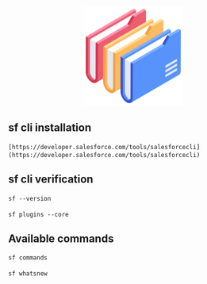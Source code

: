 <p align="center">  <!-- my logo -->
    <img src="./img/folders.png" width="200"/>
</p>



## sf cli installation    
```
[https://developer.salesforce.com/tools/salesforcecli](https://developer.salesforce.com/tools/salesforcecli)
```

## sf cli verification 
```
sf --version

sf plugins --core
```

## Available commands 
```
sf commands

sf whatsnew
```


